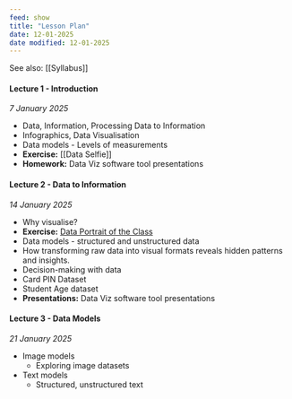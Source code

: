 ```yaml
---
feed: show
title: "Lesson Plan"
date: 12-01-2025
date modified: 12-01-2025
---
```

See also: [[Syllabus]]

#### Lecture 1 - Introduction
*7 January 2025*
- Data, Information, Processing Data to Information
- Infographics, Data Visualisation
- Data models - Levels of measurements
- **Exercise:** [[Data Selfie]]
- **Homework:** Data Viz software tool presentations
#### Lecture 2 - Data to Information
*14 January 2025*
- Why visualise?
- **Exercise:** [Data Portrait of the Class](https://blog.gramener.com/data-portraits-personalized-data-sketches/)
- Data models - structured and unstructured data
- How transforming raw data into visual formats reveals hidden patterns and insights.
- Decision-making with data
- Card PIN Dataset
- Student Age dataset
- **Presentations:** Data Viz software tool presentations

#### Lecture 3 - Data Models
*21 January 2025*
- Image models
	- Exploring image datasets
- Text models
	- Structured, unstructured text